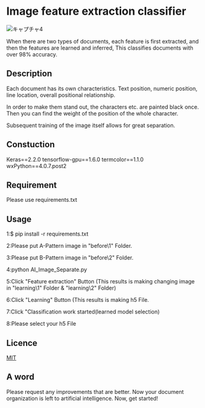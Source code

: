# Image feature extraction classifier
![キャプチャ4](https://user-images.githubusercontent.com/20910951/75622794-8549ca00-5be7-11ea-8393-d9f0472951bc.PNG)

When there are two types of documents, each feature is first extracted, and then the features are learned and inferred, This classifies documents with over 98% accuracy.

## Description

Each document has its own characteristics. Text position, numeric position, line location, overall positional relationship.

In order to make them stand out, the characters etc. are painted black once. Then you can find the weight of the position of the whole character.

Subsequent training of the image itself allows for great separation.

## Constuction
Keras==2.2.0
tensorflow-gpu==1.6.0
termcolor==1.1.0
wxPython==4.0.7.post2

## Requirement
Please use requirements.txt

## Usage
1:$ pip install -r requirements.txt

2:Please put A-Pattern image in "before\1" Folder.

3:Please put B-Pattern image in "before\2" Folder.

4:python AI_Image_Separate.py

5:Click "Feature extraction" Button
(This results is making changing image in "learning\1" Folder & "learning\2" Folder)

6:Click "Learning" Button
(This results is making h5 File.

7:Click "Classification work started(learned model selection)

8:Please select your h5 File

## Licence

[MIT](https://github.com/tcnksm/tool/blob/master/LICENCE)

## A word
Please request any improvements that are better.
Now your document organization is left to artificial intelligence.
Now, get started!

